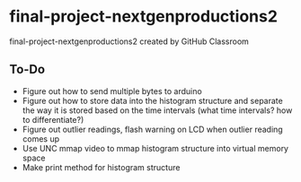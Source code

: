 # final-project-nextgenproductions2
final-project-nextgenproductions2 created by GitHub Classroom

## To-Do 
* Figure out how to send multiple bytes to arduino 
* Figure out how to store data into the histogram structure and separate the way it is stored based on the time intervals (what time intervals? how to differentiate?)
* Figure out outlier readings, flash warning on LCD when outlier reading comes up 
* Use UNC mmap video to mmap histogram structure into virtual memory space
* Make print method for histogram structure 
